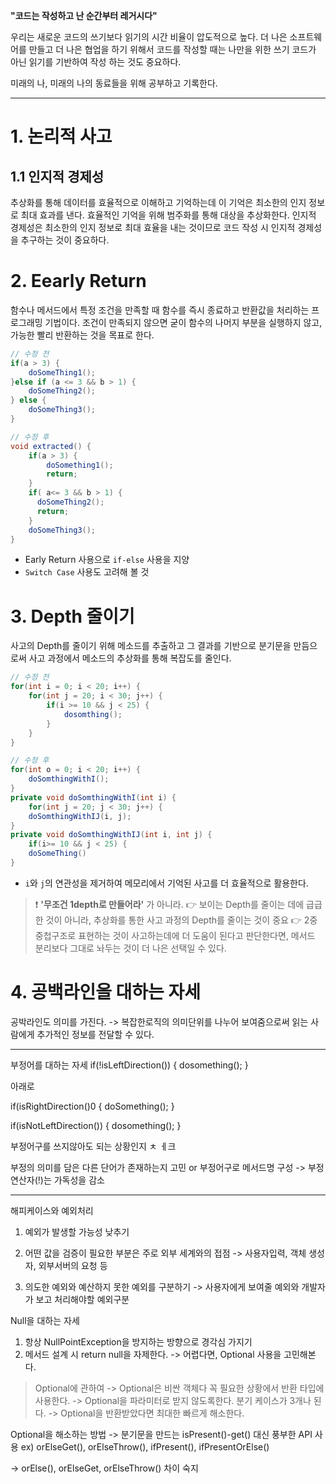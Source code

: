 **"코드는 작성하고 난 순간부터 레거시다"**

우리는 새로운 코드의 쓰기보다 읽기의 시간 비율이 압도적으로 높다. 더 나은 소프트웨어를 만들고 더 나은 협업을 하기 위해서 코드를 작성할 때는 나만을 위한 쓰기 코드가 아닌 읽기를 기반하여 작성 하는 것도 중요하다. 

미래의 나, 미래의 나의 동료들을 위해 공부하고 기록한다.

---

# 1. 논리적 사고

## 1.1 인지적 경제성
추상화를 통해 데이터를 효율적으로 이해하고 기억하는데 이 기억은 최소한의 인지 정보로 최대 효과를 낸다.
효율적인 기억을 위해 범주화를 통해 대상을 추상화한다.
인지적 경제성은 최소한의 인지 정보로 최대 효율을 내는 것이므로 코드 작성 시 인지적 경제성을 추구하는 것이 중요하다.


# 2. Eearly Return

함수나 메서드에서 특정 조건을 만족할 때 함수를 즉시 종료하고 반환값을 처리하는 프로그래밍 기법이다. 조건이 만족되지 않으면 굳이 함수의 나머지 부분을 실행하지 않고, 가능한 빨리 반환하는 것을 목표로 한다.

```java
// 수정 전
if(a > 3) {
	doSomeThing1();
}else if (a <= 3 && b > 1) {
	doSomeThing2();
} else {
	doSomeThing3();
}

// 수정 후
void extracted() {
	if(a > 3) {
		doSomething1();
		return;
  	}
  	if( a<= 3 && b > 1) {
      doSomeThing2();
      return;
	}
  	doSomeThing3();
}
```

* Early Return 사용으로 `if-else` 사용을 지양
* `Switch Case` 사용도 고려해 볼 것

# 3. Depth 줄이기
사고의 Depth를 줄이기 위해 메소드를 추출하고 그 결과를 기반으로 분기문을 만듬으로써 사고 과정에서 메소드의 추상화를 통해 복잡도를 줄인다.

```java
// 수정 전
for(int i = 0; i < 20; i++) {
	for(int j = 20; i < 30; j++) {
		if(i >= 10 && j < 25) {
			dosomthing();
		}
	}
}

// 수정 후
for(int o = 0; i < 20; i++) {
	doSomthingWithI();
}
private void doSomthingWithI(int i) {
	for(int j = 20; j < 30; j++) {
	doSomthingWithIJ(i, j);
}
private void doSomthingWithIJ(int i, int j) {
	if(i>= 10 && j < 25) {
	doSomeThing() 
}
```
* `i`와 `j`의 연관성을 제거하여 메모리에서 기억된 사고를 더 효율적으로 활용한다.

> ❗️ **'무조건 1depth로 만들어라'** 가 아니라.
> 👉 보이는 Depth를 줄이는 데에 급급한 것이 아니라, 추상화를 통한 사고 과정의 Depth를 줄이는 것이 중요
> 👉 2중 중첩구조로 표현하는 것이 사고하는데에 더 도움이 된다고 판단한다면, 메서드 분리보다 그대로 놔두는 것이 더 나은 선택일 수 있다.

# 4. 공백라인을 대하는 자세

공박라인도 의미를 가진다.
-> 복잡한로직의 의미단위를 나누어 보여줌으로써 읽는 사람에게 추가적인 정보를 전달할 수 있다.

---
부정어를 대하는 자세
if(!isLeftDirection()) {
dosomething();
}

아래로

if(isRightDirection()0 {
doSomething();
}

if(isNotLeftDirection()) {
dosomething();
}

부정어구를 쓰지않아도 되는 상황인지 ㅊ ㅔ크

부정의 의미를 담은 다른 단어가 존재하는지 고민 or 부정어구로 메서드명 구성 -> 부정연산자(!)는 가독성을 감소

---

해피케이스와 예외처리
1. 예외가 발생할 가능성 낮추기
2. 어떤 값을 검증이 필요한 부분은 주로 외부 세계와의 접점
	-> 사용자입력, 객체 생성자, 외부서버의 요청 등
    
3. 의도한 예외와 예산하지 못한 예외를 구분하기
	-> 사용자에게 보여줄 예외와 개발자가 보고 처리해야할 예외구분

Null을 대하는 자세
1. 항상 NullPointException을 방지하는 방향으로 경각심 가지기
2. 메서드 설계 시 return null을 자제한다.
	-> 어렵다면, Optional 사용을 고민해본다.


> Optional에 관하여
-> Optional은 비싼 객체다 꼭 필요한 상황에서 반환 타입에 사용한다.
-> Optional을 파라미터로 받지 않도록한다. 분기 케이스가 3개나 된다.
-> Optional을 반환받았다면 최대한 빠르게 해소한다.

Optional을 해소하는 방법
-> 분기문을 만드는 isPresent()-get() 대신 풍부한 API 사용
ex) orElseGet(), orElseThrow(), ifPresent(), ifPresentOrElse()

-> orElse(), orElseGet, orElseThrow() 차이 숙지

